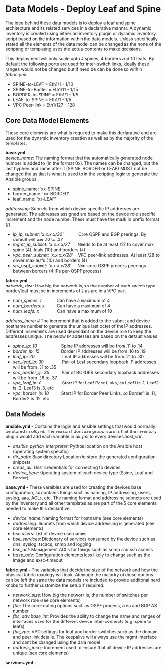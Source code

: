 # Data Models - Deploy Leaf and Spine

The idea behind these data models is to deploy a leaf and spine architecture and its related services in a declarative manner. A dynamic inventory is created using either an inventory plugin or dynamic inventory script based on the information within the data models. Unless specifically stated all the elements of the data model can be changed as the none of the scripting or templating uses the actual contents to make decisions.

This deployment will only scale upto 4 spines, 4 borders and 10 leafs. By default the following ports are used for inter-switch links, ideally these ranges would not be changed but if need be can be done so within *fabric.yml*.
- SPINE-to-LEAF = Eth1/1 - 1/10     
- SPINE-to-Border = Eth1/11 - 1/15
- BORDER-to-SPINE = Eth1/1 - 1/5
- LEAF-to-SPINE = Eth1/1 - 1/5      
- VPC Peer-link = Eth1/127 - 128

## Core Data Model Elements
These core elements are what is required to make this declarative and are used for the dynamic inventory creation as well as by the majority of the templates.

**base.yml**
<br/>*device_name:* The naming format that the automatically generated node number is added to (in the format 0x). The names can be changed, but the last hyphen and name after it (SPINE, BORDER or LEAF) MUST not be changed the as that is what is used to in the scripting logic to generate the Ansible groups.
- spine_name: 'xx-SPINE'
- border_name: 'xx-BORDER'
- leaf_name: 'xx-LEAF'

*addressing:* Subnets from which device specific IP addresses are generated. The addresses assigned are based on the device role specific increment and the node numbe. These must have the mask in prefix format (/). 
- *lp_ip_subnet: 'x.x.x.x/32'* &nbsp;&nbsp;&nbsp;&nbsp;&nbsp;&nbsp;&nbsp;&nbsp;&nbsp;&nbsp; Core OSPF and BGP peerings. By default will use .10 to .37
- *mgmt_ip_subnet: 'x.x.x.x/27'* &nbsp;&nbsp;&nbsp; Needs to be at least /27 to cover max spine (4), leafs (10) and borders (4)
- *vpc_peer_subnet: 'x.x.x.x/28'* &nbsp;&nbsp; VPC peer-link addresses. At least /28 to cover max leafs (10) and borders (4)
- *srv_ospf_subnet: 'x.x.x.x/28'* &nbsp;&nbsp;&nbsp; Non-core OSPF process peerings between borders (4 IPs per-OSPF process)

**fabric.yml**
<br/>*network_size:* How big the network is, so the number of each switch type. border/leaf must be in increments of 2 as are in a VPC pair.
- *num_spines: x* &nbsp;&nbsp;&nbsp;&nbsp;&nbsp;&nbsp;&nbsp;&nbsp;&nbsp;&nbsp; Can have a maximum of 4
- *num_borders: x* &nbsp;&nbsp;&nbsp;&nbsp;&nbsp;&nbsp;&nbsp;&nbsp; Can have a maximum of 4
- *num_leafs: x* &nbsp;&nbsp;&nbsp;&nbsp;&nbsp;&nbsp;&nbsp;&nbsp;&nbsp;&nbsp;&nbsp;&nbsp;&nbsp; Can have a maximum of 10

*address_incre:* # The increment that is added to the subnet and device hostname number to generate the unique last octet of the IP addresses. Different increments are used dependant on the device role to keep the addresses unique. The below IP addesses are based on the default values
- *spine_ip: 10* &nbsp;&nbsp;&nbsp;&nbsp;&nbsp;&nbsp;&nbsp;&nbsp;&nbsp;&nbsp;&nbsp;&nbsp;&nbsp;&nbsp;&nbsp;&nbsp;&nbsp;&nbsp; Spine IP addresses will be from .11 to .14
- *border_ip: 15* &nbsp;&nbsp;&nbsp;&nbsp;&nbsp;&nbsp;&nbsp;&nbsp;&nbsp;&nbsp;&nbsp;&nbsp;&nbsp;&nbsp;&nbsp;&nbsp; Border IP addresses will be from .16 to .19
- *leaf_ip: 20* &nbsp;&nbsp;&nbsp;&nbsp;&nbsp;&nbsp;&nbsp;&nbsp;&nbsp;&nbsp;&nbsp;&nbsp;&nbsp;&nbsp;&nbsp;&nbsp;&nbsp;&nbsp;&nbsp;&nbsp;&nbsp; Leaf IP addresses will be from .21 to .30
- *sec_leaf_lp: 30* &nbsp;&nbsp;&nbsp;&nbsp;&nbsp;&nbsp;&nbsp;&nbsp;&nbsp;&nbsp;&nbsp;&nbsp;&nbsp; Pair of Leaf secondary loopback IP addresses will be from .31 to .35
- *sec_border_lp: 35* &nbsp;&nbsp;&nbsp;&nbsp;&nbsp;&nbsp;&nbsp;&nbsp; Pair of BORDER secondary loopback addresses will be from .36 to .37
- *vpc_leaf_ip: 0* &nbsp;&nbsp;&nbsp;&nbsp;&nbsp;&nbsp;&nbsp;&nbsp;&nbsp;&nbsp;&nbsp;&nbsp;&nbsp;&nbsp;&nbsp; Start IP for Leaf Peer Links, so Leaf1 is .1, Leaf2 is .2, Leaf3 is .3, etc
- *vpc_border_ip: 10* &nbsp;&nbsp;&nbsp;&nbsp;&nbsp;&nbsp;&nbsp;&nbsp; Start IP for Border Peer Links, so Border1 is .11, Border2 is .12, etc


## Data Models
**ansible.yml -** Contains the login and Ansible settings that would normally be stored in *all.yml*. The reason I dont use  *group_vars* is that the inventory plugin would add each variable in *all.yml* to every devices *host_var*.

- *ansible_python_interpreter:* Python location on the Ansible host (operating system specific)           
- *dir_path:* Base directory Location to store the generated configuration snippets
- *creds_all:* User credentials for connecting to devices
- *device_type:* Operating system of each device type (Spine, Leaf and Border)

**base.yml -** These varaibles are used for creating the devices base configuration, so contains things such as naming, IP addressing, users, syslog, aaa, ACLs, etc. The naming format and addressing subnets are used by the inventory and all other templates as are part of the 5 core elements needed to make this declaritive.

- *device_name:* Naming format for hostname (see core elements)
- *addressing:* Subnets from which device addressing is generated (see core elements)
- *bse.users:* List of device usernames
- *bse_services:* Dictionary of services consumed by the device such as dns, syslog, tacacs, snmp and logging
- *bse_acl:* Management ACLs for things such as snmp and ssh access
- *base_adv:* Configuration elements less likely to change such as the image and exec-timeout

**fabric.yml -** The variables that decide the size of the network and how the physical fabric topology will look. Although the majority of these options can be left the same the data models are included to provide additonal nerd knobs to further customize the setup if required.

- *network_size:*  How big the network is, the number of switches per network role (see core elements)
- *fbc:* The core routing options such as OSPF process, area and BGP AS number
- *fbc_adv.base_int:* Provides the ability to change the name and ranges of interfaces used for the different device inter-connects (e.g. spine to leafs)
- *fbc_vpc:* VPC settings for leaf and border switches such as the domain and peer link details. The keepalive will always use the mgmt interface and cant be changed using the data model
- *address_incre:* Increment used to ensure that all device IP addresses are unique (see core elements)

**services.yml -**






